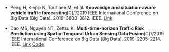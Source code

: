 * Peng H, Klepp N, Toutiaee M, et al. <b>Knowledge and situation-aware vehicle traffic forecasting</b>[C]//2019 IEEE International Conference on Big Data (Big Data). 2019: 3803-3812. IEEE. [Link](https://ieeexplore.ieee.org/abstract/document/9005599)

* Dao MS, Nguyen NT, Zettsu K. <b>Multi-time-horizon Traffic Risk Prediction using Spatio-Temporal Urban Sensing Data Fusion</b>[C]//2019 IEEE International Conference on Big Data (Big Data). 2019: 2205-2214. IEEE. [Link](https://ieeexplore.ieee.org/abstract/document/9005524) [Code](https://github.com/thanhnn-uit-13/Traffic-congestion-prediction-with-multisources-data)
